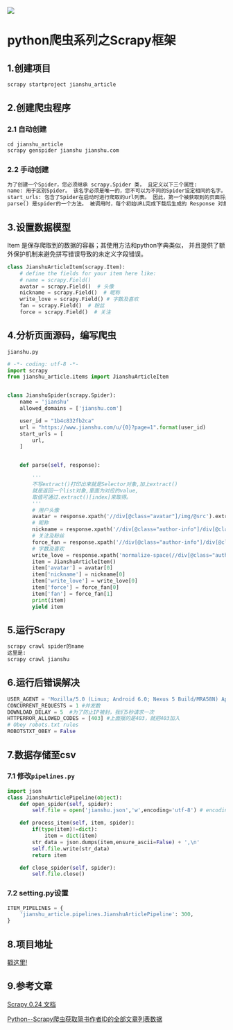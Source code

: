 
![](http://p20tr36iw.bkt.clouddn.com/py_scrapy.png)

<!--more-->

# python爬虫系列之Scrapy框架

## 1.创建项目

```python
scrapy startproject jianshu_article
```

## 2.创建爬虫程序

### 2.1 自动创建

```python
cd jianshu_article
scrapy genspider jianshu jianshu.com
```

### 2.2 手动创建

```python
为了创建一个Spider，您必须继承 scrapy.Spider 类， 且定义以下三个属性:
name: 用于区别Spider。 该名字必须是唯一的，您不可以为不同的Spider设定相同的名字。
start_urls: 包含了Spider在启动时进行爬取的url列表。 因此，第一个被获取到的页面将是其中之一。 后续的URL则从初始的URL获取到的数据中提取。
parse() 是spider的一个方法。 被调用时，每个初始URL完成下载后生成的 Response 对象将会作为唯一的参数传递给该函数。 该方法负责解析返回的数据(response data)，提取数据(生成item)以及生成需要进一步处理的URL的 Request 对象。
```
## 3.设置数据模型

Item 是保存爬取到的数据的容器；其使用方法和python字典类似， 并且提供了额外保护机制来避免拼写错误导致的未定义字段错误。

```python
class JianshuArticleItem(scrapy.Item):
    # define the fields for your item here like:
    # name = scrapy.Field()
    avatar = scrapy.Field()  # 头像
    nickname = scrapy.Field()  # 昵称
    write_love = scrapy.Field() # 字数及喜欢
    fan = scrapy.Field()  # 粉丝
    force = scrapy.Field()  # 关注
```

## 4.分析页面源码，编写爬虫

`jianshu.py`

```python
# -*- coding: utf-8 -*-
import scrapy
from jianshu_article.items import JianshuArticleItem


class JianshuSpider(scrapy.Spider):
    name = 'jianshu'
    allowed_domains = ['jianshu.com']

    user_id = "1b4c832fb2ca"
    url = "https://www.jianshu.com/u/{0}?page=1".format(user_id)
    start_urls = [
        url,
    ]


    def parse(self, response):

        '''
        不写extract()打印出来就是Selector对象,加上extract()
        就是返回一个list对象,里面为对应的value,
        取值可通过.extract()[index]来取得。
        '''
        # 用户头像
        avatar = response.xpath('//div[@class="avatar"]/img/@src').extract()
        # 昵称
        nickname = response.xpath('//div[@class="author-info"]/div[@class="name"]/text()').extract()
        # 关注及粉丝
        force_fan = response.xpath('//div[@class="author-info"]/div[@class="follow-meta"]/span/text()').extract()
        # 字数及喜欢
        write_love = response.xpath('normalize-space(//div[@class="author-meta"]/text())').extract() # normalize-space去除所有回车换行
        item = JianshuArticleItem()
        item['avatar'] = avatar[0]
        item['nickname'] = nickname[0]
        item['write_love'] = write_love[0]
        item['force'] = force_fan[0]
        item['fan'] = force_fan[1]
        print(item)
        yield item
```

## 5.运行Scrapy

```python
scrapy crawl spider的name
这里是:
scrapy crawl jianshu
```

## 6.运行后错误解决

```python
USER_AGENT = 'Mozilla/5.0 (Linux; Android 6.0; Nexus 5 Build/MRA58N) AppleWebKit/537.36 (KHTML, like Gecko) Chrome/68.0.3440.106 Mobile Safari/537.36'
CONCURRENT_REQUESTS = 1 #并发数
DOWNLOAD_DELAY = 5  #为了防止IP被封，我们5秒请求一次
HTTPERROR_ALLOWED_CODES = [403] #上面报的是403，就把403加入
# Obey robots.txt rules
ROBOTSTXT_OBEY = False
```

## 7.数据存储至csv

### 7.1 修改`pipelines.py`

```python
import json
class JianshuArticlePipeline(object):
    def open_spider(self, spider):
        self.file = open('jianshu.json','w',encoding='utf-8') # encoding设置编码格式，否则保存的中文会乱码

    def process_item(self, item, spider):
        if(type(item)!=dict):
            item = dict(item)
        str_data = json.dumps(item,ensure_ascii=False) + ',\n'
        self.file.write(str_data)
        return item

    def close_spider(self, spider):
        self.file.close()
```

### 7.2 setting.py设置

```python
ITEM_PIPELINES = {
    'jianshu_article.pipelines.JianshuArticlePipeline': 300,
}
```
## 8.项目地址

[戳这里!](https://github.com/Light-City/jianshu_article)

## 9.参考文章

[Scrapy 0.24 文档](https://scrapy-chs.readthedocs.io/zh_CN/0.24/index.html)

[Python--Scrapy爬虫获取简书作者ID的全部文章列表数据](https://www.jianshu.com/p/daaa65c07af1)
